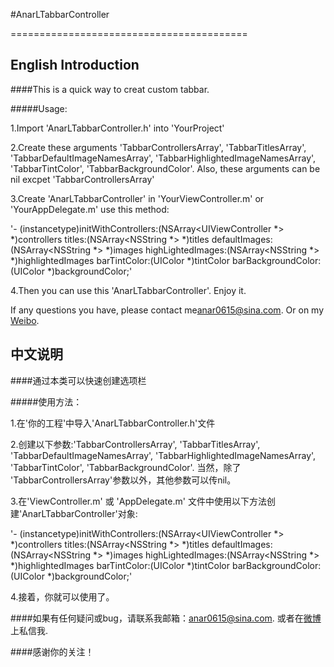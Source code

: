 #AnarLTabbarController

=========================================

## English Introduction

####This is a quick way to creat custom tabbar.

#####Usage:

1.Import 'AnarLTabbarController.h' into 'YourProject'

2.Create these arguments 'TabbarControllersArray', 'TabbarTitlesArray', 'TabbarDefaultImageNamesArray', 'TabbarHighlightedImageNamesArray', 'TabbarTintColor', 'TabbarBackgroundColor'. Also, these arguments can be nil excpet 'TabbarControllersArray'

3.Create 'AnarLTabbarController' in 'YourViewController.m' or 'YourAppDelegate.m' use this method:

'- (instancetype)initWithControllers:(NSArray<UIViewController *> *)controllers titles:(NSArray<NSString *> *)titles defaultImages:(NSArray<NSString *> *)images highLightedImages:(NSArray<NSString *> *)highlightedImages barTintColor:(UIColor *)tintColor barBackgroundColor:(UIColor *)backgroundColor;'

4.Then you can use this 'AnarLTabbarController'. Enjoy it.

If any questions you have, please contact me[anar0615@sina.com](mailto:anar0615@sina.com). Or on my [Weibo](http://weibo.com/409498119).


## 中文说明

####通过本类可以快速创建选项栏

#####使用方法：

1.在'你的工程'中导入'AnarLTabbarController.h'文件

2.创建以下参数:'TabbarControllersArray', 'TabbarTitlesArray', 'TabbarDefaultImageNamesArray', 'TabbarHighlightedImageNamesArray', 'TabbarTintColor', 'TabbarBackgroundColor'. 当然，除了 'TabbarControllersArray'参数以外，其他参数可以传nil。

3.在'ViewController.m' 或 'AppDelegate.m' 文件中使用以下方法创建'AnarLTabbarController'对象:

'- (instancetype)initWithControllers:(NSArray<UIViewController *> *)controllers titles:(NSArray<NSString *> *)titles defaultImages:(NSArray<NSString *> *)images highLightedImages:(NSArray<NSString *> *)highlightedImages barTintColor:(UIColor *)tintColor barBackgroundColor:(UIColor *)backgroundColor;'

4.接着，你就可以使用了。

####如果有任何疑问或bug，请联系我邮箱：[anar0615@sina.com](mailto:anar0615@sina.com). 或者在[微博](http://weibo.com/409498119)上私信我.

####感谢你的关注！



